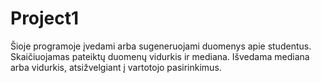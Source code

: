 # Project1
Šioje programoje įvedami arba sugeneruojami duomenys apie studentus.
Skaičiuojamas pateiktų duomenų vidurkis ir mediana.
Išvedama mediana arba vidurkis, atsižvelgiant į vartotojo pasirinkimus.
